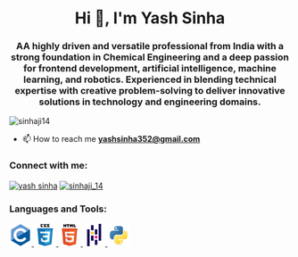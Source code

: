 <h1 align="center">Hi 👋, I'm Yash Sinha</h1>
<h3 align="center">AA highly driven and versatile professional from India with a strong foundation in Chemical Engineering and a deep passion for frontend development, artificial intelligence, machine learning, and robotics. Experienced in blending technical expertise with creative problem-solving to deliver innovative solutions in technology and engineering domains.</h3>

<p align="left"> <img src="https://komarev.com/ghpvc/?username=sinhaji14&label=Profile%20views&color=0e75b6&style=flat" alt="sinhaji14" /> </p>

- 📫 How to reach me **yashsinha352@gmail.com**

<h3 align="left">Connect with me:</h3>
<p align="left">
<a href="https://linkedin.com/in/yash sinha" target="blank"><img align="center" src="https://raw.githubusercontent.com/rahuldkjain/github-profile-readme-generator/master/src/images/icons/Social/linked-in-alt.svg" alt="yash sinha" height="30" width="40" /></a>
<a href="https://instagram.com/sinhaji_14" target="blank"><img align="center" src="https://raw.githubusercontent.com/rahuldkjain/github-profile-readme-generator/master/src/images/icons/Social/instagram.svg" alt="sinhaji_14" height="30" width="40" /></a>
</p>

<h3 align="left">Languages and Tools:</h3>
<p align="left"> <a href="https://www.cprogramming.com/" target="_blank" rel="noreferrer"> <img src="https://raw.githubusercontent.com/devicons/devicon/master/icons/c/c-original.svg" alt="c" width="40" height="40"/> </a> <a href="https://www.w3schools.com/css/" target="_blank" rel="noreferrer"> <img src="https://raw.githubusercontent.com/devicons/devicon/master/icons/css3/css3-original-wordmark.svg" alt="css3" width="40" height="40"/> </a> <a href="https://www.w3.org/html/" target="_blank" rel="noreferrer"> <img src="https://raw.githubusercontent.com/devicons/devicon/master/icons/html5/html5-original-wordmark.svg" alt="html5" width="40" height="40"/> </a> <a href="https://pandas.pydata.org/" target="_blank" rel="noreferrer"> <img src="https://raw.githubusercontent.com/devicons/devicon/2ae2a900d2f041da66e950e4d48052658d850630/icons/pandas/pandas-original.svg" alt="pandas" width="40" height="40"/> </a> <a href="https://www.python.org" target="_blank" rel="noreferrer"> <img src="https://raw.githubusercontent.com/devicons/devicon/master/icons/python/python-original.svg" alt="python" width="40" height="40"/> </a> </p>
